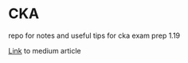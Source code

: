 # CKA

repo for notes and useful tips for cka exam prep 1.19

[Link](https://anshul-prakash17.medium.com/how-i-passed-the-newly-released-cka-exams-4ed49ee41e2a) to medium article
